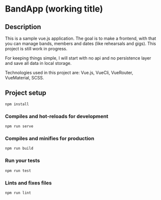 # BandApp (working title)

## Description
This is a sample vue.js application. The goal is to make a frontend, with that you can manage bands, members and dates 
(like rehearsals and gigs).
This project is still work in progress. 

For keeping things simple, I will start with no api and no persistence layer and save all data in local storage.  

Technologies used in this project are: Vue.js, VueCli, VueRouter, VueMaterial, SCSS.

## Project setup
```
npm install
```

### Compiles and hot-reloads for development
```
npm run serve
```

### Compiles and minifies for production
```
npm run build
```

### Run your tests
```
npm run test
```

### Lints and fixes files
```
npm run lint
```
